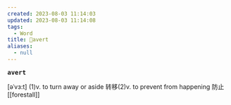 ```yaml
---
created: 2023-08-03 11:14:03
updated: 2023-08-03 11:14:08
tags:
  - Word
title: 📖avert
aliases:
  - null
---
```


<pre><strong>avert</strong></pre>
[əˈvɜ:t]
(1)v. to turn away or aside 转移(2)v. to prevent from happening 防⽌
[[forestall]]
